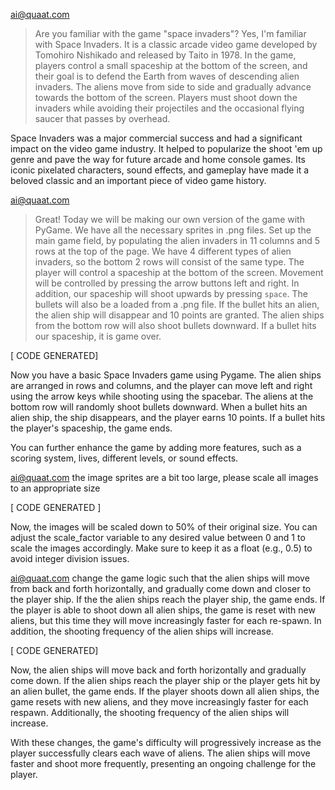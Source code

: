 ai@quaat.com
> Are you familiar with the game "space invaders"?
Yes, I'm familiar with Space Invaders. It is a classic arcade video game developed by Tomohiro Nishikado and released by Taito in 1978. In the game, players control a small spaceship at the bottom of the screen, and their goal is to defend the Earth from waves of descending alien invaders. The aliens move from side to side and gradually advance towards the bottom of the screen. Players must shoot down the invaders while avoiding their projectiles and the occasional flying saucer that passes by overhead.

Space Invaders was a major commercial success and had a significant impact on the video game industry. It helped to popularize the shoot 'em up genre and pave the way for future arcade and home console games. Its iconic pixelated characters, sound effects, and gameplay have made it a beloved classic and an important piece of video game history.

ai@quaat.com
> Great! Today we will be making our own version of the game with PyGame. We have all the necessary sprites in .png files. Set up the main game field, by populating the alien invaders in 11 columns and 5 rows at the top of the page. We have 4 different types of alien invaders, so the bottom 2 rows will consist of the same type. The player will control a spaceship at the bottom of the screen. Movement will be controlled by pressing the arrow buttons left and right. In addition, our spaceship will shoot upwards by pressing `space`. The bullets will also be a loaded from a .png file. If the bullet hits an alien, the alien ship will disappear and 10 points are granted. The alien ships from the bottom row will also shoot bullets downward. If a bullet hits our spaceship, it is game over.

[ CODE GENERATED]

Now you have a basic Space Invaders game using Pygame. The alien ships are arranged in rows and columns, and the player can move left and right using the arrow keys while shooting using the spacebar. The aliens at the bottom row will randomly shoot bullets downward. When a bullet hits an alien ship, the ship disappears, and the player earns 10 points. If a bullet hits the player's spaceship, the game ends.

You can further enhance the game by adding more features, such as a scoring system, lives, different levels, or sound effects.


ai@quaat.com
the image sprites are a bit too large, please scale all images to an appropriate size

[ CODE GENERATED ]

Now, the images will be scaled down to 50% of their original size. You can adjust the scale_factor variable to any desired value between 0 and 1 to scale the images accordingly. Make sure to keep it as a float (e.g., 0.5) to avoid integer division issues.

ai@quaat.com
change the game logic such that the alien ships will move from back and forth horizontally, and gradually come down and closer to the player ship. If the the alien ships reach the player ship, the game ends. If the player is able to shoot down all alien ships, the game is reset with new aliens, but this time they will move increasingly faster for each re-spawn. In addition, the shooting frequency of the alien ships will increase.

[ CODE GENERATED]

Now, the alien ships will move back and forth horizontally and gradually come down. If the alien ships reach the player ship or the player gets hit by an alien bullet, the game ends. If the player shoots down all alien ships, the game resets with new aliens, and they move increasingly faster for each respawn. Additionally, the shooting frequency of the alien ships will increase.

With these changes, the game's difficulty will progressively increase as the player successfully clears each wave of aliens. The alien ships will move faster and shoot more frequently, presenting an ongoing challenge for the player.